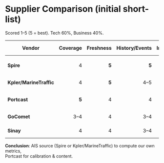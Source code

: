 # Supplier Comparison (initial short-list)

Scored 1–5 (5 = best). Tech 60%, Business 40%.

| Vendor | Coverage | Freshness | History/Events | Integration | Rights (derivative) | Min Buy | SLA/Support | Notes |
|---|---:|---:|---:|---:|---:|---:|---:|---|
| **Spire** | 4 | **5** | **5** | 4 | 4 | 4 | **5** | GraphQL; Port Events for "gold" ports |
| **Kpler/MarineTraffic** | 4 | **5** | 4–5 | 4 | 4 | 3–4 | **5** | Enterprise-grade, strong coverage |
| **Portcast** | **5** | 4 | 4 | **5** | 3–4 | **5** | 4 | Use for calibration/content, not redistribution |
| **GoComet** | 3–4 | 4 | 3–4 | 3–4 | 3–4 | 4 | 3–4 | Public tracker + API on request |
| **Sinay** | 4 | 4 | 3–4 | 4 | 3–4 | 4 | 4 | Commercial congestion API |

**Conclusion**: AIS source (Spire or Kpler/MarineTraffic) to compute our own metrics,  
Portcast for calibration & content.
